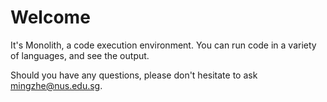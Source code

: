 # Welcome

It's Monolith, a code execution environment. You can run code in a variety of languages, and see the output.

Should you have any questions, please don't hesitate to ask mingzhe@nus.edu.sg.